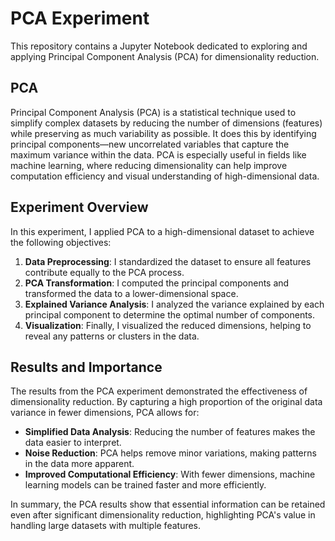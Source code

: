 # PCA Experiment

This repository contains a Jupyter Notebook dedicated to exploring and applying Principal Component Analysis (PCA) for dimensionality reduction.

##  PCA

Principal Component Analysis (PCA) is a statistical technique used to simplify complex datasets by reducing the number of dimensions (features) while preserving as much variability as possible. It does this by identifying principal components—new uncorrelated variables that capture the maximum variance within the data. PCA is especially useful in fields like machine learning, where reducing dimensionality can help improve computation efficiency and visual understanding of high-dimensional data.

## Experiment Overview

In this experiment, I applied PCA to a high-dimensional dataset to achieve the following objectives:

1. **Data Preprocessing**: I standardized the dataset to ensure all features contribute equally to the PCA process.
2. **PCA Transformation**: I computed the principal components and transformed the data to a lower-dimensional space.
3. **Explained Variance Analysis**: I analyzed the variance explained by each principal component to determine the optimal number of components.
4. **Visualization**: Finally, I visualized the reduced dimensions, helping to reveal any patterns or clusters in the data.

## Results and Importance

The results from the PCA experiment demonstrated the effectiveness of dimensionality reduction. By capturing a high proportion of the original data variance in fewer dimensions, PCA allows for:

- **Simplified Data Analysis**: Reducing the number of features makes the data easier to interpret.
- **Noise Reduction**: PCA helps remove minor variations, making patterns in the data more apparent.
- **Improved Computational Efficiency**: With fewer dimensions, machine learning models can be trained faster and more efficiently.

In summary, the PCA results show that essential information can be retained even after significant dimensionality reduction, highlighting PCA's value in handling large datasets with multiple features.
